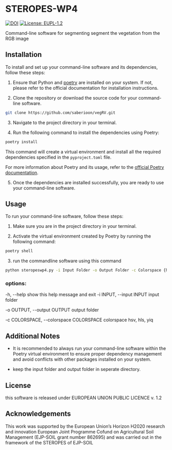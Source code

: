 # STEROPES-WP4
    
[![DOI](https://zenodo.org/badge/DOI/10.5281/zenodo.7925046.svg)](https://doi.org/10.5281/zenodo.7925046)
[![License: EUPL-1.2](https://img.shields.io/badge/License-EUPL%20v1.2-blue.svg)](https://joinup.ec.europa.eu/collection/eupl/eupl-text-eupl-12)

Command-line software for segmenting segment the vegetation from the RGB image

## Installation

To install and set up your command-line software and its dependencies, follow these steps:

1. Ensure that Python and [poetry](https://python-poetry.org/) are installed on your system. If not, please refer to the official documentation for installation instructions.

2. Clone the repository or download the source code for your command-line software.

```bash
git clone https://github.com/saberioon/vegRV.git
```

3. Navigate to the project directory in your terminal.

4. Run the following command to install the dependencies using Poetry:

```bash
poetry install
```


This command will create a virtual environment and install all the required dependencies specified in the `pyproject.toml` file.

For more information about Poetry and its usage, refer to the [official Poetry documentation](https://python-poetry.org/docs/).

5. Once the dependencies are installed successfully, you are ready to use your command-line software.

## Usage

To run your command-line software, follow these steps:

1. Make sure you are in the project directory in your terminal.

2. Activate the virtual environment created by Poetry by running the following command:

```bash
poetry shell
```
3. run the commandline software using this command 

```bash
python steropeswp4.py -i Input Folder -o Output Folder -c Colorspace {hsv, hls, yiq}
```

### options:
  -h, --help            show this help message and exit 
  -i INPUT, --input INPUT   input folder

  -o OUTPUT, --output OUTPUT output folder 

  -c COLORSPACE, --colorspace COLORSPACE  colorspace hsv, hls, yiq 

## Additional Notes

- It is recommended to always run your command-line software within the Poetry virtual environment to ensure proper dependency management and avoid conflicts with other packages installed on your system.

- keep the input folder and output folder in seperate directory.

## License

this software is released under EUROPEAN UNION PUBLIC LICENCE v. 1.2


## Acknowledgements

This work was supported by the European Union’s Horizon H2020 research and innovation European Joint Programme Cofund on Agricultural Soil Management (EJP-SOIL grant number 862695) and was carried out in the framework of the STEROPES of EJP-SOIL



